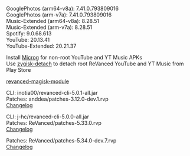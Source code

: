GooglePhotos (arm64-v8a): 7.41.0.793809016  
GooglePhotos (arm-v7a): 7.41.0.793809016  
Music-Extended (arm64-v8a): 8.28.51  
Music-Extended (arm-v7a): 8.28.51  
Spotify: 9.0.68.613  
YouTube: 20.13.41  
YouTube-Extended: 20.21.37  

Install [Microg](https://github.com/ReVanced/GmsCore/releases) for non-root YouTube and YT Music APKs  
Use [zygisk-detach](https://github.com/j-hc/zygisk-detach) to detach root ReVanced YouTube and YT Music from Play Store  

[revanced-magisk-module](https://github.com/j-hc/revanced-magisk-module)
  
CLI: inotia00/revanced-cli-5.0.1-all.jar  
Patches: anddea/patches-3.12.0-dev.1.rvp  
[Changelog](https://github.com/anddea/revanced-patches/releases/tag/v3.12.0-dev.1)

CLI: j-hc/revanced-cli-5.0.0-all.jar  
Patches: ReVanced/patches-5.33.0.rvp  
[Changelog](https://github.com/ReVanced/revanced-patches/releases/tag/v5.33.0)

Patches: ReVanced/patches-5.34.0-dev.7.rvp  
[Changelog](https://github.com/ReVanced/revanced-patches/releases/tag/v5.34.0-dev.7)  

